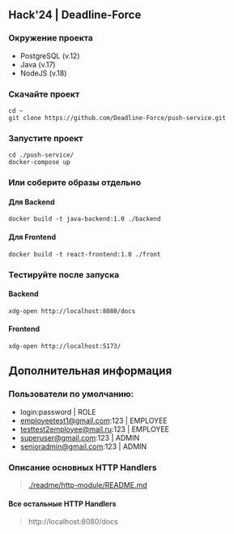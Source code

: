 ## Hack'24 | Deadline-Force

### Окружение проекта
- PostgreSQL (v.12)
- Java (v.17)
- NodeJS (v.18)

### Скачайте проект
```
cd ~
git clone https://github.com/Deadline-Force/push-service.git
```

### Запустите проект
```
cd ./push-service/
docker-compose up
```

### Или соберите образы отдельно
#### Для Backend
```
docker build -t java-backend:1.0 ./backend
```
#### Для Frontend
```
docker build -t react-frontend:1.0 ./front
```

### Тестируйте после запуска
#### Backend
```
xdg-open http://localhost:8080/docs
```
#### Frontend
```
xdg-open http://localhost:5173/
```

## Дополнительная информация
### Пользователи по умолчанию:
- login:password | ROLE
- employeetest1@gmail.com:123 | EMPLOYEE
- testtest2employee@mail.ru:123 | EMPLOYEE
- superuser@gmail.com:123 | ADMIN
- senioradmin@gmail.com:123 | ADMIN

### Описание основных HTTP Handlers
> [./readme/http-module/README.md](./readme/http-module/README.md)

#### Все остальные HTTP Handlers
> http://localhost:8080/docs
